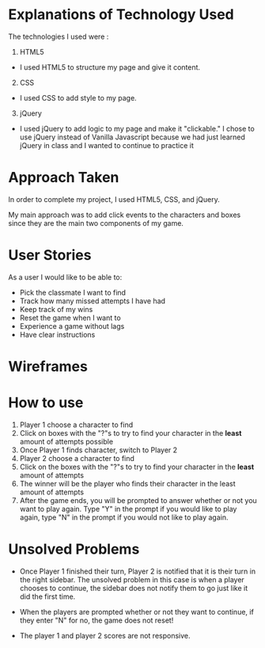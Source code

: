 # Explanations of Technology Used
The technologies I used were :

1. HTML5
  * I used HTML5 to structure my page and give it content.
2. CSS
  * I used CSS to add style to my page.
3. jQuery
  * I used jQuery to add logic to my page and make it "clickable." I chose to use jQuery instead of Vanilla Javascript because we had just learned jQuery in class and I wanted to continue to practice it

# Approach Taken
In order to complete my project, I used HTML5, CSS, and jQuery.

My main approach was to add click events to the characters and boxes since they are the main two components of my game.  

# User Stories

As a user I would like to be able to:
  * Pick the classmate I want to find
  * Track how many missed attempts I have had
  * Keep track of my wins
  * Reset the game when I want to
  * Experience a game without lags
  * Have clear instructions

# Wireframes


# How to use
1. Player 1 choose a character to find
2. Click on boxes with the "?"s to try to find your character in the **least** amount of attempts possible
3. Once Player 1 finds character, switch to Player 2
4. Player 2 choose a character to find
5. Click on the boxes with the "?"s to try to find your character in the **least** amount of attempts
6. The winner will be the player who finds their character in the least amount of attempts
7. After the game ends, you will be prompted to answer whether or not you want to play again. Type "Y" in the prompt if you would like to play again, type "N" in the prompt if you would not like to play again.


# Unsolved Problems
* Once Player 1 finished their turn, Player 2 is notified that it is their turn in the right sidebar. The unsolved problem in this case is when a player chooses to continue, the sidebar does not notify them to go just like it did the first time.

* When the players are prompted whether or not they want to continue, if they enter "N" for no, the game does not reset!

* The player 1 and player 2 scores are not responsive.
